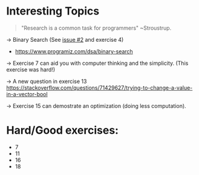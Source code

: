 # Interesting Topics

> "Research is a common task for programmers" ~Stroustrup.

-> Binary Search (See [issue #2](https://github.com/ThiaudioTT/C-plus-plus-ProgrammingPrinciples/issues/2) and exercise 4)

- https://www.programiz.com/dsa/binary-search

-> Exercise 7 can aid you with computer thinking and the simplicity. (This exercise was hard!)

-> A new question in exercise 13
    https://stackoverflow.com/questions/71429627/trying-to-change-a-value-in-a-vector-bool

-> Exercise 15 can demostrate an optimization (doing less computation).

# Hard/Good exercises:
- 7
- 11
- 16
- 18